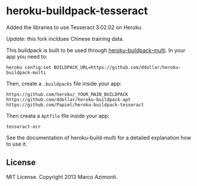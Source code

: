 heroku-buildpack-tesseract
===========================
Added the libraries to use Tesseract 3.02.02 on Heroku

*Update*: this fork incldues Chinese training data.

This buildpack is built to be used through [heroku-buildpack-multi](https://github.com/ddollar/heroku-buildpack-multi).
In your app you need to:
```
heroku config:set BUILDPACK_URL=https://github.com/ddollar/heroku-buildpack-multi
```

Then, create a `.buildpacks` file inside your app:
```
https://github.com/heroku/_YOUR_MAIN_BUILDPACK
https://github.com/ddollar/heroku-buildpack-apt
https://github.com/Papiel/heroku-buildpack-tesseract
```
Then creata a `Aptfile` file inside your app:
```
tesseract-ocr
```

See the documentation of heroku-build-multi for a detailed explanation
how to use it.

## License
MIT License. Copyright 2013 Marco Azimonti.
